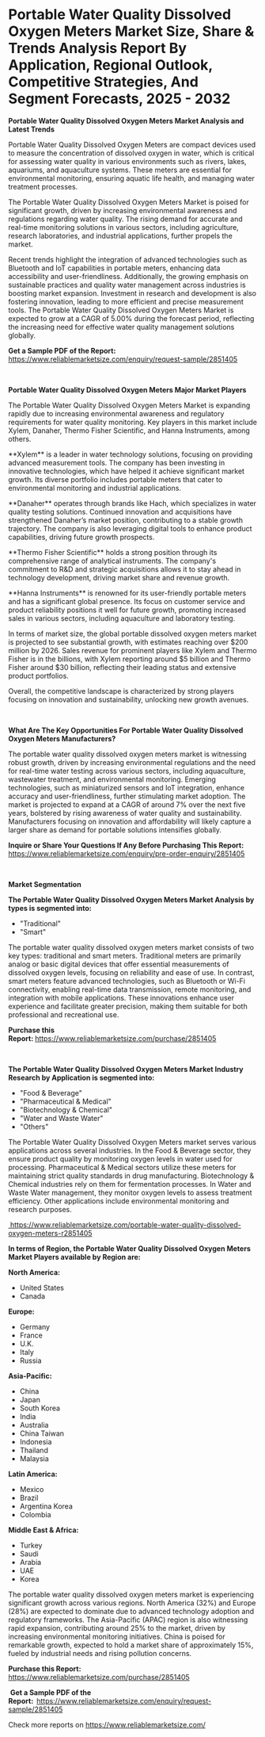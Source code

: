 <p><h1>Portable Water Quality Dissolved Oxygen Meters Market Size, Share & Trends Analysis Report By Application, Regional Outlook, Competitive Strategies, And Segment Forecasts, 2025 - 2032</h1></p><p><strong>Portable Water Quality Dissolved Oxygen Meters Market Analysis and Latest Trends</strong></p>
<p><p>Portable Water Quality Dissolved Oxygen Meters are compact devices used to measure the concentration of dissolved oxygen in water, which is critical for assessing water quality in various environments such as rivers, lakes, aquariums, and aquaculture systems. These meters are essential for environmental monitoring, ensuring aquatic life health, and managing water treatment processes.</p><p>The Portable Water Quality Dissolved Oxygen Meters Market is poised for significant growth, driven by increasing environmental awareness and regulations regarding water quality. The rising demand for accurate and real-time monitoring solutions in various sectors, including agriculture, research laboratories, and industrial applications, further propels the market. </p><p>Recent trends highlight the integration of advanced technologies such as Bluetooth and IoT capabilities in portable meters, enhancing data accessibility and user-friendliness. Additionally, the growing emphasis on sustainable practices and quality water management across industries is boosting market expansion. Investment in research and development is also fostering innovation, leading to more efficient and precise measurement tools. The Portable Water Quality Dissolved Oxygen Meters Market is expected to grow at a CAGR of 5.00% during the forecast period, reflecting the increasing need for effective water quality management solutions globally.</p></p>
<p><strong>Get a Sample PDF of the Report:&nbsp;</strong> <a href="https://www.reliablemarketsize.com/enquiry/request-sample/2851405?utm_campaign=2315&utm_medium=2&utm_source=Github&utm_content=ia&utm_term=11032025&utm_id=portable-water-quality-dissolved-oxygen-meters">https://www.reliablemarketsize.com/enquiry/request-sample/2851405</a></p>
<p>&nbsp;</p>
<p><strong>Portable Water Quality Dissolved Oxygen Meters Major Market Players</strong></p>
<p><p>The Portable Water Quality Dissolved Oxygen Meters Market is expanding rapidly due to increasing environmental awareness and regulatory requirements for water quality monitoring. Key players in this market include Xylem, Danaher, Thermo Fisher Scientific, and Hanna Instruments, among others. </p><p>**Xylem** is a leader in water technology solutions, focusing on providing advanced measurement tools. The company has been investing in innovative technologies, which have helped it achieve significant market growth. Its diverse portfolio includes portable meters that cater to environmental monitoring and industrial applications. </p><p>**Danaher** operates through brands like Hach, which specializes in water quality testing solutions. Continued innovation and acquisitions have strengthened Danaher’s market position, contributing to a stable growth trajectory. The company is also leveraging digital tools to enhance product capabilities, driving future growth prospects.</p><p>**Thermo Fisher Scientific** holds a strong position through its comprehensive range of analytical instruments. The company's commitment to R&D and strategic acquisitions allows it to stay ahead in technology development, driving market share and revenue growth. </p><p>**Hanna Instruments** is renowned for its user-friendly portable meters and has a significant global presence. Its focus on customer service and product reliability positions it well for future growth, promoting increased sales in various sectors, including aquaculture and laboratory testing.</p><p>In terms of market size, the global portable dissolved oxygen meters market is projected to see substantial growth, with estimates reaching over $200 million by 2026. Sales revenue for prominent players like Xylem and Thermo Fisher is in the billions, with Xylem reporting around $5 billion and Thermo Fisher around $30 billion, reflecting their leading status and extensive product portfolios. </p><p>Overall, the competitive landscape is characterized by strong players focusing on innovation and sustainability, unlocking new growth avenues.</p></p>
<p>&nbsp;</p>
<p><strong>What Are The Key Opportunities For Portable Water Quality Dissolved Oxygen Meters Manufacturers?</strong></p>
<p><p>The portable water quality dissolved oxygen meters market is witnessing robust growth, driven by increasing environmental regulations and the need for real-time water testing across various sectors, including aquaculture, wastewater treatment, and environmental monitoring. Emerging technologies, such as miniaturized sensors and IoT integration, enhance accuracy and user-friendliness, further stimulating market adoption. The market is projected to expand at a CAGR of around 7% over the next five years, bolstered by rising awareness of water quality and sustainability. Manufacturers focusing on innovation and affordability will likely capture a larger share as demand for portable solutions intensifies globally.</p></p>
<p><strong>Inquire or Share Your Questions If Any Before Purchasing This Report:</strong> <a href="https://www.reliablemarketsize.com/enquiry/pre-order-enquiry/2851405?utm_campaign=2315&utm_medium=2&utm_source=Github&utm_content=ia&utm_term=11032025&utm_id=portable-water-quality-dissolved-oxygen-meters">https://www.reliablemarketsize.com/enquiry/pre-order-enquiry/2851405</a></p>
<p>&nbsp;</p>
<p><strong>Market Segmentation</strong></p>
<p><strong>The Portable Water Quality Dissolved Oxygen Meters Market Analysis by types is segmented into:</strong></p>
<p><ul><li>"Traditional"</li><li>"Smart"</li></ul></p>
<p><p>The portable water quality dissolved oxygen meters market consists of two key types: traditional and smart meters. Traditional meters are primarily analog or basic digital devices that offer essential measurements of dissolved oxygen levels, focusing on reliability and ease of use. In contrast, smart meters feature advanced technologies, such as Bluetooth or Wi-Fi connectivity, enabling real-time data transmission, remote monitoring, and integration with mobile applications. These innovations enhance user experience and facilitate greater precision, making them suitable for both professional and recreational use.</p></p>
<p><strong>Purchase this Report:&nbsp;</strong><a href="https://www.reliablemarketsize.com/purchase/2851405?utm_campaign=2315&utm_medium=2&utm_source=Github&utm_content=ia&utm_term=11032025&utm_id=portable-water-quality-dissolved-oxygen-meters">https://www.reliablemarketsize.com/purchase/2851405</a></p>
<p>&nbsp;</p>
<p><strong>The Portable Water Quality Dissolved Oxygen Meters Market Industry Research by Application is segmented into:</strong></p>
<p><ul><li>"Food & Beverage"</li><li>"Pharmaceutical & Medical"</li><li>"Biotechnology & Chemical"</li><li>"Water and Waste Water"</li><li>"Others"</li></ul></p>
<p><p>The Portable Water Quality Dissolved Oxygen Meters market serves various applications across several industries. In the Food & Beverage sector, they ensure product quality by monitoring oxygen levels in water used for processing. Pharmaceutical & Medical sectors utilize these meters for maintaining strict quality standards in drug manufacturing. Biotechnology & Chemical industries rely on them for fermentation processes. In Water and Waste Water management, they monitor oxygen levels to assess treatment efficiency. Other applications include environmental monitoring and research purposes.</p></p>
<p><a href="https://www.reliablemarketsize.com/portable-water-quality-dissolved-oxygen-meters-r2851405?utm_campaign=2315&utm_medium=2&utm_source=Github&utm_content=ia&utm_term=11032025&utm_id=portable-water-quality-dissolved-oxygen-meters">&nbsp;https://www.reliablemarketsize.com/portable-water-quality-dissolved-oxygen-meters-r2851405</a></p>
<p><strong>In terms of Region, the Portable Water Quality Dissolved Oxygen Meters Market Players available by Region are:</strong></p>
<p>
    <p> <strong> North America: </strong>
        <ul>
            <li>United States</li>
            <li>Canada</li>
        </ul>
        </p> 
    <p> <strong> Europe: </strong>
        <ul>
            <li>Germany</li>
            <li>France</li>
            <li>U.K.</li>
            <li>Italy</li>
            <li>Russia</li>
        </ul>
        </p> 
    <p> <strong> Asia-Pacific: </strong>
        <ul>
            <li>China</li>
            <li>Japan</li>
            <li>South Korea</li>
            <li>India</li>
            <li>Australia</li>
            <li>China Taiwan</li>
            <li>Indonesia</li>
            <li>Thailand</li>
            <li>Malaysia</li>
        </ul>
        </p> 
    <p> <strong> Latin America: </strong>
        <ul>
            <li>Mexico</li>
            <li>Brazil</li>
            <li>Argentina Korea</li>
            <li>Colombia</li>
        </ul>
        </p> 
    <p> <strong> Middle East & Africa: </strong>
        <ul>
            <li>Turkey</li>
            <li>Saudi</li>
            <li>Arabia</li>
            <li>UAE</li>
            <li>Korea</li>
        </ul>
    </p>
    </p>
<p><p>The portable water quality dissolved oxygen meters market is experiencing significant growth across various regions. North America (32%) and Europe (28%) are expected to dominate due to advanced technology adoption and regulatory frameworks. The Asia-Pacific (APAC) region is also witnessing rapid expansion, contributing around 25% to the market, driven by increasing environmental monitoring initiatives. China is poised for remarkable growth, expected to hold a market share of approximately 15%, fueled by industrial needs and rising pollution concerns.</p></p>
<p><strong>Purchase this Report: </strong><a href="https://www.reliablemarketsize.com/purchase/2851405?utm_campaign=2315&utm_medium=2&utm_source=Github&utm_content=ia&utm_term=11032025&utm_id=portable-water-quality-dissolved-oxygen-meters">https://www.reliablemarketsize.com/purchase/2851405</a></p>
<p>&nbsp;<strong>Get a Sample PDF of the Report:&nbsp;&nbsp;</strong><a href="https://www.reliablemarketsize.com/enquiry/request-sample/2851405?utm_campaign=2315&utm_medium=2&utm_source=Github&utm_content=ia&utm_term=11032025&utm_id=portable-water-quality-dissolved-oxygen-meters">https://www.reliablemarketsize.com/enquiry/request-sample/2851405</a></p>
<p><strong></strong></p>
<p>Check more reports on <a href="https://www.reliablemarketsize.com/?utm_campaign=2315&utm_medium=2&utm_source=Github&utm_content=ia&utm_term=11032025&utm_id=portable-water-quality-dissolved-oxygen-meters">https://www.reliablemarketsize.com/</a></p>